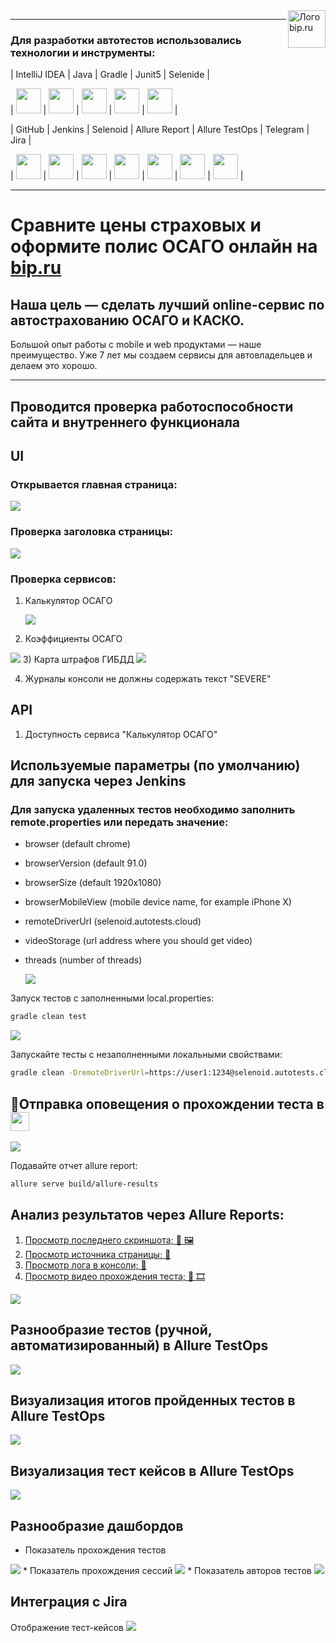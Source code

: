 <a href="https://bip.ru/">
  <img src="https://bip.ru/static/assets/image/logo-bip.svg" alt="Лого bip.ru" title="Bip" align="right" height="60" />
</a>

___

### Для разработки автотестов использовались технологии и инструменты:

| IntelliJ IDEA | Java | Gradle | Junit5 | Selenide |

| <img src="https://github.com/Roman-1990/bip-test/blob/master/src/test/resources/img/logo/Intelij_IDEA.png" width="40" height="40"> | <img src="https://github.com/Roman-1990/bip-test/blob/master/src/test/resources/img/logo/Java.png" width="40" height="40"> | <img src="https://github.com/Roman-1990/bip-test/blob/master/src/test/resources/img/logo/Gradle.png" width="40" height="40"> | <img src="https://github.com/Roman-1990/bip-test/blob/master/src/test/resources/img/logo/JUnit5.png" width="40" height="40"> | <img src="https://github.com/Roman-1990/bip-test/blob/master/src/test/resources/img/logo/Selenide.png" width="40" height="40"> |

| GitHub | Jenkins | Selenoid | Allure Report | Allure TestOps | Telegram | Jira |

| <img src="https://github.com/Roman-1990/bip-test/blob/master/src/test/resources/img/logo/Github.png" width="40" height="40"> | <img src="https://github.com/Roman-1990/bip-test/blob/master/src/test/resources/img/logo/Jenkins.png" width="40" height="40"> | <img src="https://github.com/Roman-1990/bip-test/blob/master/src/test/resources/img/logo/Selenoid.png" width="40" height="40"> | <img src="https://github.com/Roman-1990/bip-test/blob/master/src/test/resources/img/logo/Allure_Report.png" width="40" height="40"> | <img src="https://github.com/Roman-1990/bip-test/blob/master/src/test/resources/img/logo/AllureTestOps.png" width="40" height="40"> | <img src="https://github.com/Roman-1990/bip-test/blob/master/src/test/resources/img/logo/Telegram.png" width="40" height="40"> | <img src="https://github.com/Roman-1990/bip-test/blob/master/src/test/resources/img/logo/Jira.png" width="40" height="40"> |

___

#
#
# Сравните цены страховых и оформите полис ОСАГО онлайн на [bip.ru](https://bip.ru/)
## Наша цель — сделать лучший online-сервис по автострахованию ОСАГО и КАСКО.
Большой опыт работы с mobile и web продуктами — наше преимущество. Уже 7 лет мы создаем сервисы для автовладельцев и делаем это хорошо.
_____________________________________________________________________________________


## Проводится проверка работоспособности сайта и внутреннего функционала
## UI
### Открывается главная страница:
<img src = "https://github.com/Roman-1990/bip-test/blob/master/src/test/resources/img/homepage.png">

### Проверка заголовка страницы:
<img src = "https://github.com/Roman-1990/bip-test/blob/master/src/test/resources/img/Page_title.gif">

### Проверка сервисов:
1) Калькулятор ОСАГО
   
   <img src = "https://github.com/Roman-1990/bip-test/blob/master/src/test/resources/img/test.gif">
2) Коэффициенты ОСАГО

<img src = "https://github.com/Roman-1990/bip-test/blob/master/src/test/resources/img/Coefficients.png">
3) Карта штрафов ГИБДД

<img src = "https://github.com/Roman-1990/bip-test/blob/master/src/test/resources/img/map.png">

4) Журналы консоли не должны содержать текст "SEVERE"

## API
1) Доступность сервиса "Калькулятор ОСАГО"

## Используемые параметры (по умолчанию) для запуска через Jenkins

### Для запуска удаленных тестов необходимо заполнить remote.properties или передать значение:

* browser (default chrome)
* browserVersion (default 91.0)
* browserSize (default 1920x1080)
* browserMobileView (mobile device name, for example iPhone X)
* remoteDriverUrl (selenoid.autotests.cloud)
* videoStorage (url address where you should get video)
* threads (number of threads)
  
  <img src = "https://github.com/Roman-1990/bip-test/blob/master/src/test/resources/img/optionsJenkins.png">

Запуск тестов с заполненными local.properties:
```bash
gradle clean test
```
<img src = "https://github.com/Roman-1990/bip-test/blob/master/src/test/resources/img/terminal.gif">

Запускайте тесты с незаполненными локальными свойствами:
```bash
gradle clean -DremoteDriverUrl=https://user1:1234@selenoid.autotests.cloud/wd/hub/ -DvideoStorage=https://selenoid.autotests.cloud/video/ -Dthreads=1 test
```


## :robot:Отправка оповещения о прохождении теста в <img src = "https://starchenkov.pro/qa-guru/img/skills/Telegram.svg" width = "30">

<img src = "https://github.com/Roman-1990/bip-test/blob/master/src/test/resources/img/telegrambot.png">

Подавайте отчет allure report:
```bash
allure serve build/allure-results
```

## Анализ результатов через Allure Reports: <a href ="https://jenkins.autotests.cloud/job/bip-test/7/allure/#suites/389c19e545ecb9bf8310362676e286fe/3420db8c7e063d62/">

1) Просмотр последнего скриншота; :eyes: :framed_picture:
2) Просмотр источника страницы; :eyes:
3) Просмотр лога в консоли; :eyes:
4) Просмотр видео прохождения теста; :eyes: :film_strip:
   </a>
<img src = "https://github.com/Roman-1990/bip-test/blob/master/src/test/resources/img/allure.png">


## Разнообразие тестов (ручной, автоматизированный) в Allure TestOps

<img src = "https://github.com/Roman-1990/bip-test/blob/master/src/test/resources/img/AllureTestOps.png">



## Визуализация итогов пройденных тестов в Allure TestOps
<img src = "https://github.com/Roman-1990/bip-test/blob/master/src/test/resources/img/grafana.PNG">

## Визуализация тест кейсов в Allure TestOps
<img src = "https://github.com/Roman-1990/bip-test/blob/master/src/test/resources/img/test cases.PNG">

## Разнообразие дашбордов

* Показатель прохождения тестов 
<img src = "https://github.com/Roman-1990/bip-test/blob/master/src/test/resources/img/automation.PNG"> 
* Показатель прохождения сессий
<img src = "https://github.com/Roman-1990/bip-test/blob/master/src/test/resources/img/stages.PNG">
* Показатель авторов тестов
<img src = "https://github.com/Roman-1990/bip-test/blob/master/src/test/resources/img/users test.PNG">

## Интеграция с Jira
Отображение тест-кейсов
<img src = "https://github.com/Roman-1990/bip-test/blob/master/src/test/resources/img/Jira.PNG">

